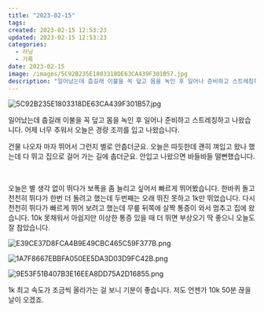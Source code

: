 ```yaml
---
title: "2023-02-15"
tags:
created: 2023-02-15 12:53:23
updated: 2023-02-15 12:53:23
categories:
  - 러닝
  - 기록
date: 2023-02-15
image: /images/5C92B235E1803318DE63CA439F301B57.jpg
description: "일어났는데 춥길래 이불을 꼭 덮고 몸을 녹인 후 일어나 준비하고 스트레칭하고 나왔습니다. 어제 너무 추워서 오늘은 경량 조끼를 입고 나왔습니다. 건물 나오자 마자 뛰어서 그런지 별로 안춥더군요. 오늘은 따듯한데 괜히 껴입고 왔나 했는데 다 뛰고 집으로 걸어 가는 길에 춥더군요. 안입고 "
---
```


![5C92B235E1803318DE63CA439F301B57.jpg](/images/5C92B235E1803318DE63CA439F301B57.jpg)
 
 

일어났는데 춥길래 이불을 꼭 덮고 몸을 녹인 후 일어나 준비하고 스트레칭하고 나왔습니다. 어제 너무 추워서 오늘은 경량 조끼를 입고 나왔습니다. 

건물 나오자 마자 뛰어서 그런지 별로 안춥더군요. 오늘은 따듯한데 괜히 껴입고 왔나 했는데 다 뛰고 집으로 걸어 가는 길에 춥더군요. 안입고 나왔으면 바들바들 떨뻔했습니다.

 

오늘은 별 생각 없이 뛰다가 보폭을 좀 늘리고 싶어서 빠르게 뛰어봤습니다. 한바퀴 돌고 천천히 뛰다가 한번 더 돌려고 했는데 두번째는 오래 뛰진 못하고 1k만 뛰었습니다. 다시 천천히 뛰다가 빠르게 뛰어 보려고 했는데 무릎 뒤쪽에 살짝 통증이 와서 멈추고 집에 왔습니다. 10k 못채워서 아쉽지만 이상한 통증 있을 때 더 뛰면 부상오기 딱 좋으니 오늘도 잘 참았습니다.

 
 ![E39CE37D8FCA4B9E49CBC465C59F377B.png](/images/E39CE37D8FCA4B9E49CBC465C59F377B.png)
 
 

 
 ![1A7F8667EBBFA050EE5DA3D03D9FC42B.png](/images/1A7F8667EBBFA050EE5DA3D03D9FC42B.png)
 
 

 
 ![9E53F51B407B3E16EEA8DD75A2D16855.png](/images/9E53F51B407B3E16EEA8DD75A2D16855.png)
 
 

1k 최고 속도가 조금씩 올라가는 걸 보니 기분이 좋습니다. 저도 언젠가 10k 50분 끊을 날이 오겠죠.
